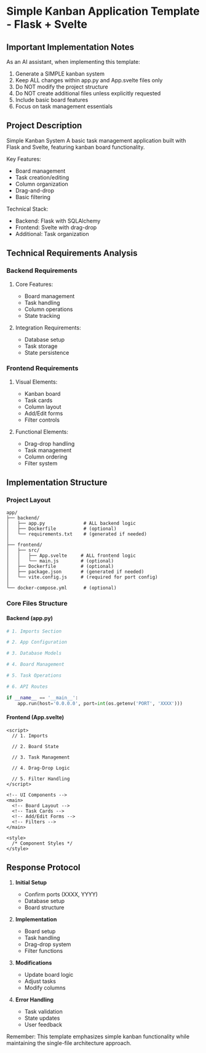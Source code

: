 # Simple Kanban Application Template - Flask + Svelte

## Important Implementation Notes

As an AI assistant, when implementing this template:
1. Generate a SIMPLE kanban system
2. Keep ALL changes within app.py and App.svelte files only
3. Do NOT modify the project structure
4. Do NOT create additional files unless explicitly requested
5. Include basic board features
6. Focus on task management essentials

## Project Description

Simple Kanban System
A basic task management application built with Flask and Svelte, featuring kanban board functionality.

Key Features:
- Board management
- Task creation/editing
- Column organization
- Drag-and-drop
- Basic filtering

Technical Stack:
- Backend: Flask with SQLAlchemy
- Frontend: Svelte with drag-drop
- Additional: Task organization

## Technical Requirements Analysis

### Backend Requirements
1. Core Features:
   - Board management
   - Task handling
   - Column operations
   - State tracking

2. Integration Requirements:
   - Database setup
   - Task storage
   - State persistence

### Frontend Requirements
1. Visual Elements:
   - Kanban board
   - Task cards
   - Column layout
   - Add/Edit forms
   - Filter controls

2. Functional Elements:
   - Drag-drop handling
   - Task management
   - Column ordering
   - Filter system

## Implementation Structure

### Project Layout
```plaintext
app/
├── backend/
│   ├── app.py              # ALL backend logic
│   ├── Dockerfile          # (optional)
│   └── requirements.txt    # (generated if needed)
│
├── frontend/
│   ├── src/
│   │   ├── App.svelte     # ALL frontend logic
│   │   └── main.js        # (optional)
│   ├── Dockerfile         # (optional)
│   ├── package.json       # (generated if needed)
│   └── vite.config.js     # (required for port config)
│
└── docker-compose.yml      # (optional)
```

### Core Files Structure

#### Backend (app.py)
```python
# 1. Imports Section

# 2. App Configuration

# 3. Database Models

# 4. Board Management

# 5. Task Operations

# 6. API Routes

if __name__ == '__main__':
    app.run(host='0.0.0.0', port=int(os.getenv('PORT', 'XXXX')))
```

#### Frontend (App.svelte)
```svelte
<script>
  // 1. Imports

  // 2. Board State

  // 3. Task Management

  // 4. Drag-Drop Logic

  // 5. Filter Handling
</script>

<!-- UI Components -->
<main>
  <!-- Board Layout -->
  <!-- Task Cards -->
  <!-- Add/Edit Forms -->
  <!-- Filters -->
</main>

<style>
  /* Component Styles */
</style>
```

## Response Protocol

1. **Initial Setup**
   - Confirm ports (XXXX, YYYY)
   - Database setup
   - Board structure

2. **Implementation**
   - Board setup
   - Task handling
   - Drag-drop system
   - Filter functions

3. **Modifications**
   - Update board logic
   - Adjust tasks
   - Modify columns

4. **Error Handling**
   - Task validation
   - State updates
   - User feedback

Remember: This template emphasizes simple kanban functionality while maintaining the single-file architecture approach.